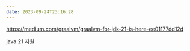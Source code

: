 ```yaml
---
date: 2023-09-24T23:16:28
---
```

https://medium.com/graalvm/graalvm-for-jdk-21-is-here-ee01177dd12d

java 21 지원